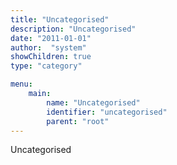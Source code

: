```yaml
---
title: "Uncategorised"
description: "Uncategorised"
date: "2011-01-01"
author:  "system"
showChildren: true
type: "category"

menu:
    main:
        name: "Uncategorised"
        identifier: "uncategorised"
        parent: "root"
---
```


Uncategorised
